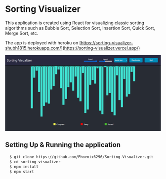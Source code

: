 # Sorting Visualizer

This application is created using React for visualizing classic sorting algorithms such as Bubble Sort, Selection Sort, Insertion Sort, Quick Sort, Merge Sort, etc.

The app is deployed with heroku on [https://sorting-visualizer-shubh1815.herokuapp.com/](https://sorting-visualizer.vercel.app/)

![](/public/sv.png)

## Setting Up & Running the application

```
  $ git clone https://github.com/Phoenix6296/Sorting-Visualizer.git
  $ cd sorting-visualizer
  $ npm install
  $ npm start
```